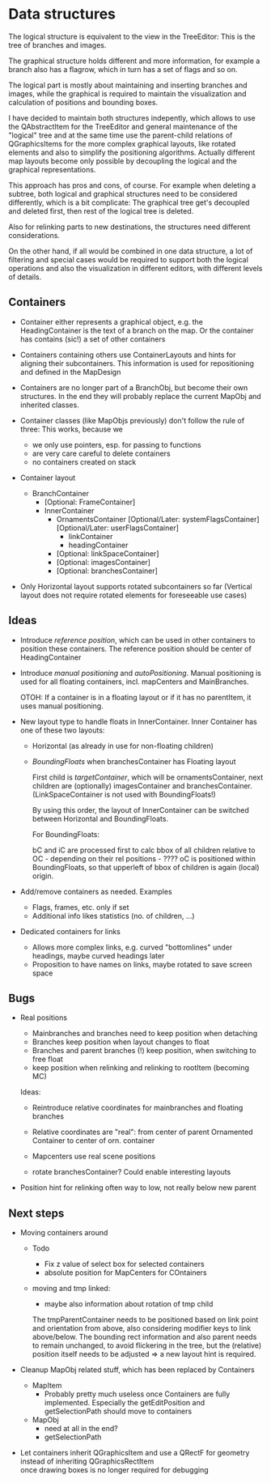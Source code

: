 Data structures
===============

The logical structure is equivalent to the view in the TreeEditor:
This is the tree of branches and images.

The graphical structure holds different and more information, for
example a branch also has a flagrow, which in turn has a set of flags
and so on.

The logical part is mostly about maintaining and inserting branches and images,
while the graphical is required to maintain the visualization and
calculation of positions and bounding boxes.

I have decided to maintain both structures indepently, which allows
to use the QAbstractItem for the TreeEditor and general maintenance of
the "logical" tree and at the same time use the parent-child relations
of QGraphicsItems for the more complex graphical layouts, like rotated
elements and also to simplify the positioning algorithms. Actually different
map layouts become only possible by decoupling the logical and the
graphical representations.

This approach has pros and cons, of course. For example when deleting a
subtree, both logical and graphical structures need to be considered
differently, which is a bit complicate: The graphical tree get's
decoupled and deleted first, then rest of the logical tree is deleted.

Also for relinking parts to new destinations, the structures need
different considerations.

On the other hand, if all would be combined in one data structure, a lot
of filtering and special cases would be required to support both the
logical operations and also the visualization in different editors, with
different levels of details.


Containers
----------

- Container either represents a graphical object, e.g. the
  HeadingContainer is the text of a branch on the map. Or the container
  has contains (sic!) a set of other containers

- Containers containing others use ContainerLayouts and hints for
  aligning their subcontainers. This information is used for
  repositioning and defined in the MapDesign

- Containers are no longer part of a BranchObj, but become their own
  structures. In the end they will probably replace the current MapObj and
  inherited classes.
  
- Container classes (like MapObjs previously) don't follow the rule of
  three: This works, because we
    - we only use pointers, esp. for passing to functions 
    - are very care careful to delete containers
    - no containers created on stack
   
- Container layout
    - BranchContainer
        - [Optional: FrameContainer]
        - InnerContainer
            - OrnamentsContainer
                [Optional/Later: systemFlagsContainer]
                [Optional/Later: userFlagsContainer]
                - linkContainer
                - headingContainer
            - [Optional: linkSpaceContainer]
            - [Optional: imagesContainer]
            - [Optional: branchesContainer]

- Only Horizontal layout supports rotated subcontainers so far
  (Vertical layout does not require rotated elements for foreseeable use cases)

Ideas 
-----

* Introduce *reference position*, which can be used in other containers
  to position these containers. The reference position should be center
  of HeadingContainer

* Introduce *manual positioning* and *autoPositioning*. Manual
  positioning is used for all floating containers, incl. mapCenters and
  MainBranches.

  OTOH: If a container is in a floating layout or if it has no
  parentItem, it uses manual positioning.

* New layout type to handle floats in InnerContainer. Inner Container
  has one of these two layouts:
  - Horizontal (as already in use for non-floating children)

  - *BoundingFloats* when branchesContainer has Floating layout
    
    First child is *targetContainer*, which will be ornamentsContainer,
    next children are (optionally) imagesContainer and branchesContainer.
    (LinkSpaceContainer is not used with BoundingFloats!)

    By using this order, the layout of InnerContainer can be switched
    between Horizontal and BoundingFloats.

    For BoundingFloats:

    bC and iC are processed first to calc bbox of all children relative to OC
        - depending on their rel positions
        - ????
    oC is positioned within BoundingFloats, so that upperleft of bbox of
    children is again (local) origin.
    
* Add/remove containers as needed. Examples
  - Flags, frames, etc. only if set
  - Additional info likes statistics (no. of children, ...)

* Dedicated containers for links
  - Allows more complex links, e.g. curved "bottomlines" under headings,
    maybe curved headings later
  - Proposition to have names on links, maybe rotated to save screen space


Bugs
----

* Real positions
    - Mainbranches and branches need to keep position when detaching
    - Branches keep position when layout changes to float
    - Branches and parent branches (!) keep position, when switching to
      free float
    - keep position when relinking and relinking to rootItem (becoming
      MC)

  Ideas:
    - Reintroduce relative coordinates for mainbranches and floating
      branches

    - Relative coordinates are "real": from center of parent Ornamented
      Container to center of orn. container

    - Mapcenters use real scene positions

    - rotate branchesContainer? Could enable interesting layouts

* Position hint for relinking often way to low, not really below new
  parent
  
Next steps
----------

* Moving containers around
    - Todo
        - Fix z value of select box for selected containers
        - absolute position for MapCenters for COntainers

    - moving and tmp linked:
      - maybe also information about rotation of tmp child

      The tmpParentContainer needs to be positioned based on link point and
      orientation from above, also considering modifier keys to link
      above/below. The bounding rect information and also parent needs to
      remain unchanged, to avoid flickering in the tree, but the (relative)
      position itself needs to be adjusted => a new layout hint is required.

* Cleanup MapObj related stuff, which has been replaced by Containers
    - MapItem
        - Probably pretty much useless once Containers are fully
          implemented. Especially the getEditPosition and
          getSelectionPath should move to containers
    - MapObj
        - need at all in the end?
        - getSelectionPath

* Let containers inherit QGraphicsItem and use a QRectF for geometry instead of inheriting QGraphicsRectItem        
  once drawing boxes is no longer required for debugging
